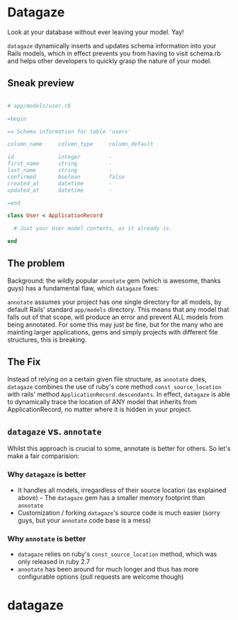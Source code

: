 
# Datagaze

Look at your database without ever leaving your model. Yay!

`datagaze` dynamically inserts and updates schema information into your Rails models, which in effect prevents you from having to visit schema.rb and helps other developers to quickly grasp the nature of your model.

## Sneak preview

```ruby

# app/models/user.rb

=begin

== Schema information for table 'users'

column_name     column_type     column_default     

id              integer         -                  
first_name      string          -                  
last_name       string          -
confirmed       boolean         false
created_at      datetime        -                  
updated_at      datetime        -                  

=end

class User < ApplicationRecord

  # Just your User model contents, as it already is.

end

```

## The problem

Background: the wildly popular `annotate` gem (which is awesome, thanks guys) has a fundamental flaw, which `datagaze` fixes:

`annotate` assumes your project has one single directory for all models, by default Rails' standard `app/models` directory. This means that any model that falls out of that scope, will produce an error and prevent ALL models from being annotated. For some this may just be fine, but for the many who are mainting larger applications, gems and simply projects with different file structures, this is breaking.

## The Fix

Instead of relying on a certain given file structure, as `annotate` does, `datagaze` combines the use of ruby's core method `const_source_location` with rails' method `ApplicationRecord.descendants`. In effect, `datagaze` is able to dynamically trace the location of ANY model that inherits from ApplicationRecord, no matter where it is hidden in your project.

## `datagaze` vs. `annotate`

Whilst this approach is crucial to some, annotate is better for others. So let's make a fair comparision:

### Why `datagaze` is better

- It handles all models, irregardless of their source location (as explained above)
– The `datagaze` gem has a smaller memory footprint than `annotate`
- Customization / forking `datagaze`'s source code is much easier (sorry guys, but your `annotate` code base is a mess)


### Why `annotate` is better

- `datagaze` relies on ruby's `const_source_location` method, which was only released in ruby 2.7
- `annotate` has been around for much longer and thus has more configurable options (pull requests are welcome though)
# datagaze
